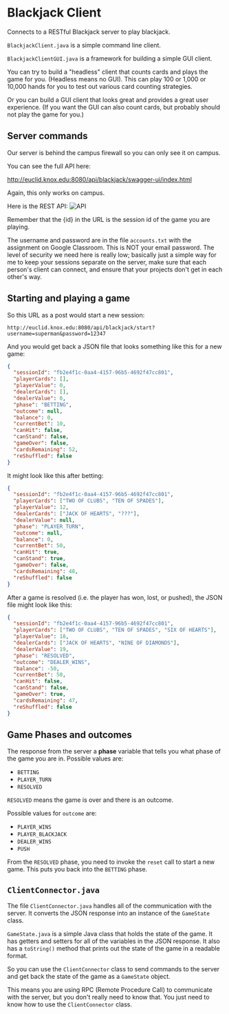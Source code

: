 # Blackjack Client

Connects to a RESTful Blackjack server to play blackjack.

`BlackjackClient.java` is a simple command line client.

`BlackjackClientGUI.java` is a framework for building a simple GUI client.

You can try to build a "headless" client that counts cards and plays the game for you. (Headless means no GUI). This can play 100 or 1,000 or 10,000 hands for you to test out various card counting strategies.

Or you can build a GUI client that looks great and provides a great user experience. (If you want the GUI can also count cards, but probably should not play the game for you.)

## Server commands
Our server is behind the campus firewall so you can only see it on campus.

You can see the full API here:

http://euclid.knox.edu:8080/api/blackjack/swagger-ui/index.html

Again, this only works on campus.

Here is the REST API:
![API](.github/images/blackjack-api.png)

Remember that the {id} in the URL is the session id of the game you are playing.

The username and password are in the file `accounts.txt` with the assignment on Google Classroom. This is NOT your email password. The level of security we need here is really low; basically just a simple way for me to keep your sessions separate on the server, make sure that each person's client can connect, and ensure that your projects don't get in each other's way.

## Starting and playing a game
So this URL as a post would start a new session:

```
http://euclid.knox.edu:8080/api/blackjack/start?username=superman&password=12347
```

And you would get back a JSON file that looks something like this for a new game:
```json
{
  "sessionId": "fb2e4f1c-0aa4-4157-96b5-4692f47cc801",
  "playerCards": [],
  "playerValue": 0,
  "dealerCards": [],
  "dealerValue": 0,
  "phase": "BETTING",
  "outcome": null,
  "balance": 0,
  "currentBet": 10,
  "canHit": false,
  "canStand": false,
  "gameOver": false,
  "cardsRemaining": 52,
  "reShuffled": false
}
```

It might look like this after betting:

```json
{
  "sessionId": "fb2e4f1c-0aa4-4157-96b5-4692f47cc801",
  "playerCards": ["TWO OF CLUBS", "TEN OF SPADES"],
  "playerValue": 12,
  "dealerCards": ["JACK OF HEARTS", "???"],
  "dealerValue": null,
  "phase": "PLAYER_TURN",
  "outcome": null,
  "balance": 0,
  "currentBet": 50,
  "canHit": true,
  "canStand": true,
  "gameOver": false,
  "cardsRemaining": 48,
  "reShuffled": false
}
```

After a game is resolved (i.e. the player has won, lost, or pushed), the JSON file might look like this:

```json
{
  "sessionId": "fb2e4f1c-0aa4-4157-96b5-4692f47cc801",
  "playerCards": ["TWO OF CLUBS", "TEN OF SPADES", "SIX OF HEARTS"],
  "playerValue": 18,
  "dealerCards": ["JACK OF HEARTS", "NINE OF DIAMONDS"],
  "dealerValue": 19,
  "phase": "RESOLVED",
  "outcome": "DEALER_WINS",
  "balance": -50,
  "currentBet": 50,
  "canHit": false,
  "canStand": false,
  "gameOver": true,
  "cardsRemaining": 47,
  "reShuffled": false
}
```

## Game Phases and outcomes
The response from the server a **phase** variable that tells you what phase of the game you are in. Possible values are:
- `BETTING`
- `PLAYER_TURN`
- `RESOLVED`

`RESOLVED` means the game is over and there is an outcome.

Possible values for `outcome` are:
- `PLAYER_WINS`
- `PLAYER_BLACKJACK`
- `DEALER_WINS`
- `PUSH`

From the `RESOLVED` phase, you need to invoke the `reset` call to start a new game. This puts you back into the `BETTING` phase.

## `ClientConnector.java`
The file `ClientConnector.java` handles all of the
communication with the server. It converts the JSON
response into an instance of the `GameState` class.

`GameState.java` is a simple Java class that holds the state of the game. It has getters and setters for all of the variables in the JSON response. It also has a `toString()` method that prints out the state of the game in a readable format.

So you can use the `ClientConnector` class to send commands to the server and get back the state of the game as a `GameState` object.

This means you are using RPC (Remote Procedure Call) to communicate with the server, but you don't really need to know that. You just need to know how to use the `ClientConnector` class.
